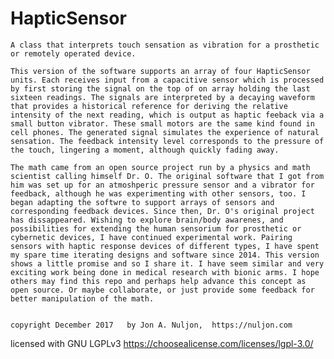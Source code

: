 
# HapticSensor

    A class that interprets touch sensation as vibration for a prosthetic or remotely operated device.

    This version of the software supports an array of four HapticSensor units. Each receives input from a capacitive sensor which is processed by first storing the signal on the top of on array holding the last sixteen readings. The signals are interpreted by a decaying waveform that provides a historical reference for deriving the relative intensity of the next reading, which is output as haptic feeback via a small button vibrator. These small motors are the same kind found in cell phones. The generated signal simulates the experience of natural sensation. The feedback intensity level corresponds to the pressure of the touch, lingering a moment, although quickly fading away.

    The math came from an open source project run by a physics and math scientist calling himself Dr. O. The original software that I got from him was set up for an atmoshperic pressure sensor and a vibrator for feedback, although he was experimenting with other sensors, too. I began adapting the softwre to support arrays of sensors and corresponding feedback devices. Since then, Dr. O's original project has dissappeared. Wishing to explore brain/body awarenes, and possibilities for extending the human sensorium for prosthetic or cybernetic devices, I have continued experimental work. Pairing sensors with haptic response devices of different types, I have spent my spare time iterating designs and software since 2014. This version shows a little promise and so I share it. I have seem similar and very exciting work being done in medical research with bionic arms. I hope others may find this repo and perhaps help advance this concept as open source. Or maybe collaborate, or just provide some feedback for better manipulation of the math.


    copyright December 2017   by Jon A. Nuljon,  https://nuljon.com
   licensed with GNU LGPLv3 https://choosealicense.com/licenses/lgpl-3.0/

